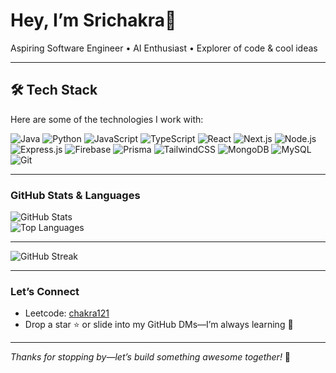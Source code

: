 # Hey, I’m Srichakra👋

Aspiring Software Engineer • AI Enthusiast • Explorer of code & cool ideas

---
<!--
###  Featured Projects

| Project | Description |
|--------|-------------|
| **edueme** | *(short AI-generated description here…)* |
| **ace-canteen** | *(short description…)* |
| **srichakra-portfolio** | *(short description…)* |
| **code-fable-ai** | "Where every line of code tells a story—yours." |
| **chakra121** | My dev playground and coding canvas |

---
-->
## 🛠️ Tech Stack

Here are some of the technologies I work with:

![Java](https://img.shields.io/badge/Java-ED8B00?style=for-the-badge&logo=openjdk&logoColor=white)
![Python](https://img.shields.io/badge/Python-3776AB?style=for-the-badge&logo=python&logoColor=white)
![JavaScript](https://img.shields.io/badge/JavaScript-F7DF1E?style=for-the-badge&logo=javascript&logoColor=black)
![TypeScript](https://img.shields.io/badge/TypeScript-007ACC?style=for-the-badge&logo=typescript&logoColor=white)
![React](https://img.shields.io/badge/React-20232A?style=for-the-badge&logo=react&logoColor=61DAFB)
![Next.js](https://img.shields.io/badge/Next.js-000000?style=for-the-badge&logo=next.js&logoColor=white)
![Node.js](https://img.shields.io/badge/Node.js-43853D?style=for-the-badge&logo=node.js&logoColor=white)
![Express.js](https://img.shields.io/badge/Express.js-404D59?style=for-the-badge)
![Firebase](https://img.shields.io/badge/Firebase-FFCA28?style=for-the-badge&logo=firebase&logoColor=black)
![Prisma](https://img.shields.io/badge/Prisma-2D3748?style=for-the-badge&logo=prisma&logoColor=white)
![TailwindCSS](https://img.shields.io/badge/Tailwind_CSS-38B2AC?style=for-the-badge&logo=tailwind-css&logoColor=white)
![MongoDB](https://img.shields.io/badge/MongoDB-4EA94B?style=for-the-badge&logo=mongodb&logoColor=white)
![MySQL](https://img.shields.io/badge/MySQL-005C84?style=for-the-badge&logo=mysql&logoColor=white)
![Git](https://img.shields.io/badge/Git-F05032?style=for-the-badge&logo=git&logoColor=white)

---

###  GitHub Stats & Languages

![GitHub Stats](https://github-readme-stats.vercel.app/api?username=chakra121&show_icons=true&theme=radical)  
![Top Languages](https://github-readme-stats.vercel.app/api/top-langs/?username=chakra121&layout=compact&theme=radical)

<!--

![Metrics](./github-metrics.svg)
-->
---
![GitHub Streak](https://github-readme-streak-stats-eight.vercel.app?user=chakra121&theme=radical&hide_border=true)

---

### Let’s Connect

- Leetcode: [chakra121](https://leetcode.com/u/chakra121/)  
- Drop a star ⭐ or slide into my GitHub DMs—I’m always learning 💬

---

*Thanks for stopping by—let’s build something awesome together!*  🚀  
